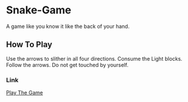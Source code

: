 # Snake-Game
A game like you know it like the back of your hand.

## How To Play
Use the arrows to slither in all four directions.
Consume the Light blocks.
Follow the arrows.
Do not get touched by yourself.

### Link
[Play The Game](https://yash-awesome.github.io/snake-game/)

